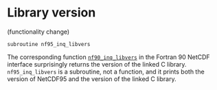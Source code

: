 # Library version

(functionality change)

```
subroutine nf95_inq_libvers
```

The corresponding function
[`nf90_inq_libvers`](https://docs.unidata.ucar.edu/netcdf-fortran/current/f90_datasets.html#f90-get-netcdf-library-version-nf90_inq_libvers)
in the Fortran 90 NetCDF interface surprisingly returns the version of
the linked C library. `nf95_inq_libvers` is a subroutine, not a
function, and it prints both the version of NetCDF95 and the version
of the linked C library.
